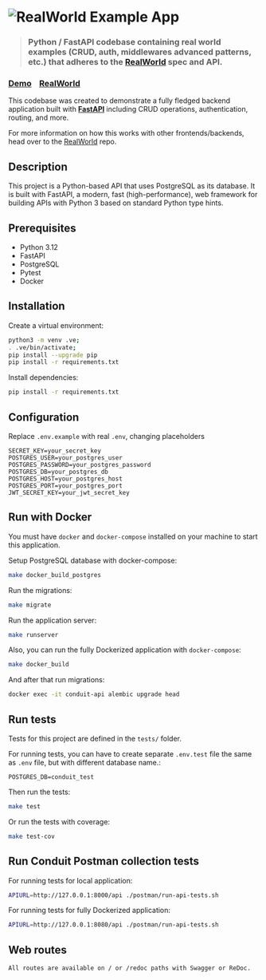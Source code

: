 # ![RealWorld Example App](.github/assets/logo.png)


> ### Python / FastAPI codebase containing real world examples (CRUD, auth, middlewares advanced patterns, etc.) that adheres to the [RealWorld](https://github.com/gothinkster/realworld) spec and API.


### [Demo](https://demo.realworld.io/)&nbsp;&nbsp;&nbsp;&nbsp;[RealWorld](https://github.com/gothinkster/realworld)


This codebase was created to demonstrate a fully fledged backend application built with **[FastAPI](https://fastapi.tiangolo.com/)** including CRUD operations, authentication, routing, and more.

For more information on how this works with other frontends/backends, head over to the [RealWorld](https://github.com/gothinkster/realworld) repo.


## Description
This project is a Python-based API that uses PostgreSQL as its database.
It is built with FastAPI, a modern, fast (high-performance), web framework for building APIs with Python 3 based on standard Python type hints.

## Prerequisites
- Python 3.12
- FastAPI
- PostgreSQL
- Pytest
- Docker

## Installation

Create a virtual environment:

```sh
python3 -m venv .ve; 
. .ve/bin/activate; 
pip install --upgrade pip
pip install -r requirements.txt
```

Install dependencies:

```sh
pip install -r requirements.txt
```

Configuration
--------------

Replace `.env.example` with real `.env`, changing placeholders

```
SECRET_KEY=your_secret_key
POSTGRES_USER=your_postgres_user
POSTGRES_PASSWORD=your_postgres_password
POSTGRES_DB=your_postgres_db
POSTGRES_HOST=your_postgres_host
POSTGRES_PORT=your_postgres_port
JWT_SECRET_KEY=your_jwt_secret_key
```

Run with Docker
--------------
You must have ``docker`` and ``docker-compose`` installed on your machine to start this application.

Setup PostgreSQL database with docker-compose:

```sh
make docker_build_postgres
```

Run the migrations:

```sh
make migrate
```

Run the application server:

```sh
make runserver
```

Also, you can run the fully Dockerized application with `docker-compose`:

```sh
make docker_build
```

And after that run migrations:

```sh
docker exec -it conduit-api alembic upgrade head
```

Run tests
---------

Tests for this project are defined in the ``tests/`` folder.

For running tests, you can have to create separate `.env.test` file the same as `.env` file, but with different database name.:

```
POSTGRES_DB=conduit_test
```

Then run the tests:

```sh
make test
```

Or run the tests with coverage:

```sh
make test-cov
```

Run Conduit Postman collection tests
---------

For running tests for local application:

```sh
APIURL=http://127.0.0.1:8000/api ./postman/run-api-tests.sh
```

For running tests for fully Dockerized application:

```sh
APIURL=http://127.0.0.1:8080/api ./postman/run-api-tests.sh
```

Web routes
-----------
    All routes are available on / or /redoc paths with Swagger or ReDoc.
